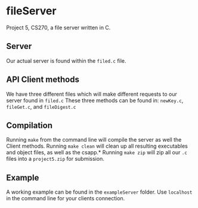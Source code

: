 # fileServer
Project 5, CS270, a file server written in C.

## Server
Our actual server is found within the `filed.c` file.

## API Client methods
We have three different files which will make different requests to our server found in `filed.c`
These three methods can be found in: `newKey.c`, `fileGet.c`, and `fileDigest.c`

## Compilation
Running `make` from the command line will compile the server as well the Client methods.
Running `make clean` will clean up all resulting executables and object files, as well as the csapp.*
Running `make zip` will zip all our `.c` files into a `project5.zip` for submission.

## Example
A working example can be found in the `exampleServer` folder. Use `localhost` in the command line for your clients connection.
